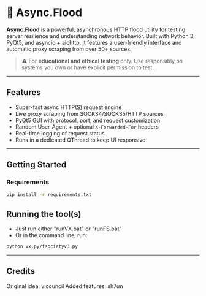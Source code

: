 # 🌊 Async.Flood

**Async.Flood** is a powerful, asynchronous HTTP flood utility for testing server resilience and understanding network behavior. Built with Python 3, PyQt5, and asyncio + aiohttp, it features a user-friendly interface and automatic proxy scraping from over 50+ sources.

> ⚠️ For **educational and ethical testing** only. Use responsibly on systems you own or have explicit permission to test.

---

## Features

- Super-fast async HTTP(S) request engine  
- Live proxy scraping from SOCKS4/SOCKS5/HTTP sources  
- PyQt5 GUI with protocol, port, and request customization  
- Random User-Agent + optional `X-Forwarded-For` headers  
- Real-time logging of request status  
- Runs in a dedicated QThread to keep UI responsive  

---

## Getting Started

### Requirements

```bash
pip install -r requirements.txt
````

## Running the tool(s)

- Just run either "runVX.bat" or "runFS.bat"
- Or in the command line, run:

```bash
python vx.py/fsocietyv3.py
````
---

## Credits

Original idea: vicouncil
Added features: sh7un

